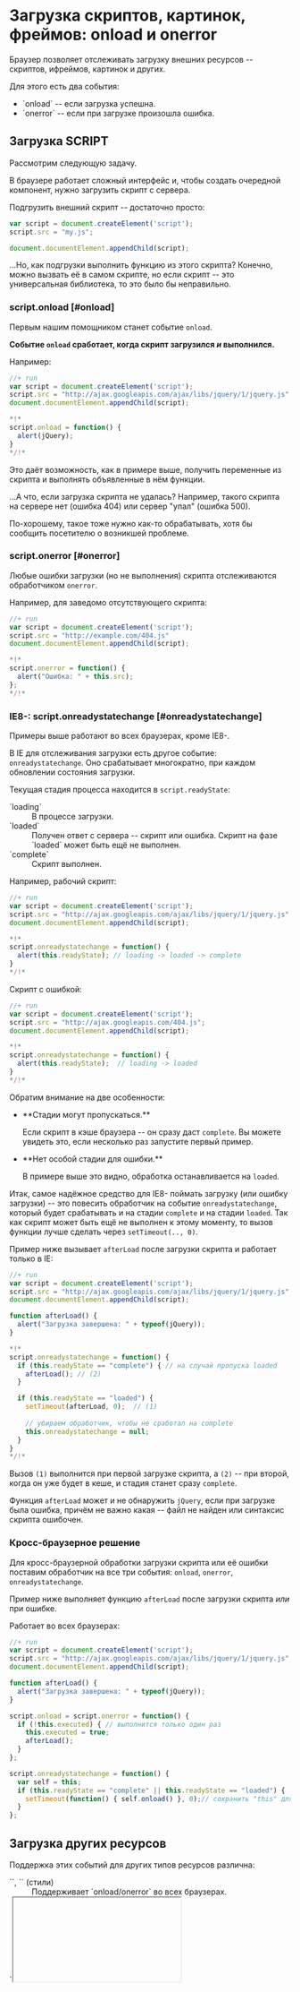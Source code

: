 # Загрузка скриптов, картинок, фреймов: onload и onerror

Браузер позволяет отслеживать загрузку внешних ресурсов -- скриптов, ифреймов, картинок и других.

Для этого есть два события:
<ul>
<li>`onload` -- если загрузка успешна.</li>
<li>`onerror` -- если при загрузке произошла ошибка.</li>
</ul>

## Загрузка SCRIPT

Рассмотрим следующую задачу. 

В браузере работает сложный интерфейс и, чтобы создать очередной компонент, нужно загрузить скрипт с сервера.

Подгрузить внешний скрипт -- достаточно просто:

```js
var script = document.createElement('script');
script.src = "my.js";

document.documentElement.appendChild(script);
```

...Но, как подгрузки выполнить функцию из этого скрипта? Конечно, можно вызвать её в самом скрипте, но если скрипт -- это универсальная библиотека, то это было бы неправильно.

### script.onload [#onload]

Первым нашим помощником станет событие `onload`.

**Событие `onload` сработает, когда скрипт загрузился *и* выполнился.**

Например:

```js
//+ run
var script = document.createElement('script');
script.src = "http://ajax.googleapis.com/ajax/libs/jquery/1/jquery.js"
document.documentElement.appendChild(script);

*!*
script.onload = function() {
  alert(jQuery); 
}
*/!*
```

Это даёт возможность, как в примере выше, получить переменные из скрипта и выполнять объявленные в нём функции.

...А что, если загрузка скрипта не удалась? Например, такого скрипта на сервере нет (ошибка 404) или сервер "упал" (ошибка 500). 

По-хорошему, такое тоже нужно как-то обрабатывать, хотя бы сообщить посетителю о возникшей проблеме.

### script.onerror [#onerror]

Любые ошибки загрузки (но не выполнения) скрипта отслеживаются обработчиком `onerror`.

Например, для заведомо отсутствующего скрипта:

```js
//+ run
var script = document.createElement('script');
script.src = "http://example.com/404.js"
document.documentElement.appendChild(script);

*!*
script.onerror = function() {
  alert("Ошибка: " + this.src); 
};
*/!*
```

### IE8-: script.onreadystatechange [#onreadystatechange]

Примеры выше работают во всех браузерах, кроме IE8-.

В IE для отслеживания загрузки есть другое событие: `onreadystatechange`. Оно срабатывает многократно, при каждом обновлении состояния загрузки.

Текущая стадия процесса находится в `script.readyState`:
<dl>
<dt>`loading`</dt>
<dd>В процессе загрузки.</dd>
<dt>`loaded`</dt>
<dd>Получен ответ с сервера -- скрипт или ошибка. Скрипт на фазе `loaded` может быть ещё не выполнен.</dd>
<dt>`complete`</dt>
<dd>Скрипт выполнен.</dd>
</dl>

Например, рабочий скрипт:

```js
//+ run
var script = document.createElement('script');
script.src = "http://ajax.googleapis.com/ajax/libs/jquery/1/jquery.js";
document.documentElement.appendChild(script);

*!*
script.onreadystatechange = function() {
  alert(this.readyState); // loading -> loaded -> complete
}
*/!*
```

Скрипт с ошибкой:

```js
//+ run
var script = document.createElement('script');
script.src = "http://ajax.googleapis.com/404.js";
document.documentElement.appendChild(script);

*!*
script.onreadystatechange = function() {
  alert(this.readyState);  // loading -> loaded
}
*/!*
```

Обратим внимание на две особенности:
<ul>
<li>**Стадии могут пропускаться.** 

Если скрипт в кэше браузера -- он сразу даст `complete`. Вы можете увидеть это, если несколько раз запустите первый пример.</li>
<li>**Нет особой стадии для ошибки.** 

В примере выше это видно, обработка останавливается на `loaded`.
</li>
</ul>

Итак, самое надёжное средство для IE8- поймать загрузку (или ошибку загрузки) -- это повесить обработчик на событие `onreadystatechange`, который будет срабатывать и на стадии `complete` и на стадии `loaded`. Так как скрипт может быть ещё не выполнен к этому моменту, то вызов функции лучше сделать через `setTimeout(.., 0)`. 

Пример ниже вызывает `afterLoad` после загрузки скрипта и работает только в IE:

```js
//+ run
var script = document.createElement('script');
script.src = "http://ajax.googleapis.com/ajax/libs/jquery/1/jquery.js";
document.documentElement.appendChild(script);

function afterLoad() {
  alert("Загрузка завершена: " + typeof(jQuery));
}

*!*
script.onreadystatechange = function() {
  if (this.readyState == "complete") { // на случай пропуска loaded
    afterLoad(); // (2)
  }

  if (this.readyState == "loaded") {
    setTimeout(afterLoad, 0);  // (1)
    
    // убираем обработчик, чтобы не сработал на complete
    this.onreadystatechange = null; 
  }
}
*/!*
```

Вызов `(1)` выполнится при первой загрузке скрипта, а `(2)` -- при второй, когда он уже будет в кеше, и стадия станет сразу `complete`.

Функция `afterLoad` может и не обнаружить `jQuery`, если при загрузке была ошибка, причём не важно какая -- файл не найден или синтаксис скрипта ошибочен.

### Кросс-браузерное решение

Для кросс-браузерной обработки загрузки скрипта или её ошибки поставим обработчик на все три события: `onload`, `onerror`, `onreadystatechange`.

Пример ниже выполняет функцию `afterLoad` после загрузки скрипта *или* при ошибке. 

Работает во всех браузерах:

```js
//+ run
var script = document.createElement('script');
script.src = "http://ajax.googleapis.com/ajax/libs/jquery/1/jquery.js";
document.documentElement.appendChild(script);

function afterLoad() {
  alert("Загрузка завершена: " + typeof(jQuery));
}

script.onload = script.onerror = function() {
  if (!this.executed) { // выполнится только один раз
    this.executed = true;
    afterLoad();
  }
};

script.onreadystatechange = function() {
  var self = this;
  if (this.readyState == "complete" || this.readyState == "loaded") {
    setTimeout(function() { self.onload() }, 0);// сохранить "this" для onload
  }
};
```

## Загрузка других ресурсов

Поддержка этих событий для других типов ресурсов различна:

<dl>
<dt>`<img>`, `<link>` (стили)</dt>
<dd>Поддерживает `onload/onerror` во всех браузерах.</dd>
<dt>`<iframe>`</dt>
<dd>Поддерживает `onload` во всех браузерах. Это событие срабатывает как при успешной загрузке, так и при ошибке. 

Обратим внимание, что если `<iframe>` загружается с того же домена, то можно, используя `iframe.contentWindow.document` получить ссылку на документ и поставить обработчик `DOMContentLoaded`. А вот если `<iframe>` -- с другого домена, то так не получится, однако сработает `onload`. 
</dd>
</dl>

## Итого

В этой статье мы рассмотрели события `onload/onerror` для ресурсов.

Их можно обобщить, разделив на рецепты:

<dl>
<dt>Отловить загрузку скрипта (включая ошибку)</dt>
<dd>Ставим обработчики на `onload` + `onerror` + (для IE8-) `onreadystatechange`, как указано в рецепте выше</dd>
<dt>Отловить загрузку картинки `<img>` или стиля `<link>`</dt>
<dd>Ставим обработчики на `onload` + `onerror`

```js
var img = document.createElement('img');
img.onload = function() { alert("Успех "+this.src };
img.onerror = function() { alert("Ошибка "+this.src };
img.src = ...
```

Изображения начинают загружаться сразу при создании, не нужно их для этого вставлять в HTML.

**Чтобы работало в IE8-, `src` нужно ставить *после* `onload/onerror`.**
</dd>
<dt>Отловить загрузку `<iframe>`</dt>
<dd>Поддерживается только обработчик `onload`. Он сработает, когда `IFRAME` загрузится, со всеми подресурсами, а также в случае ошибки.
</dd>
</dl>

